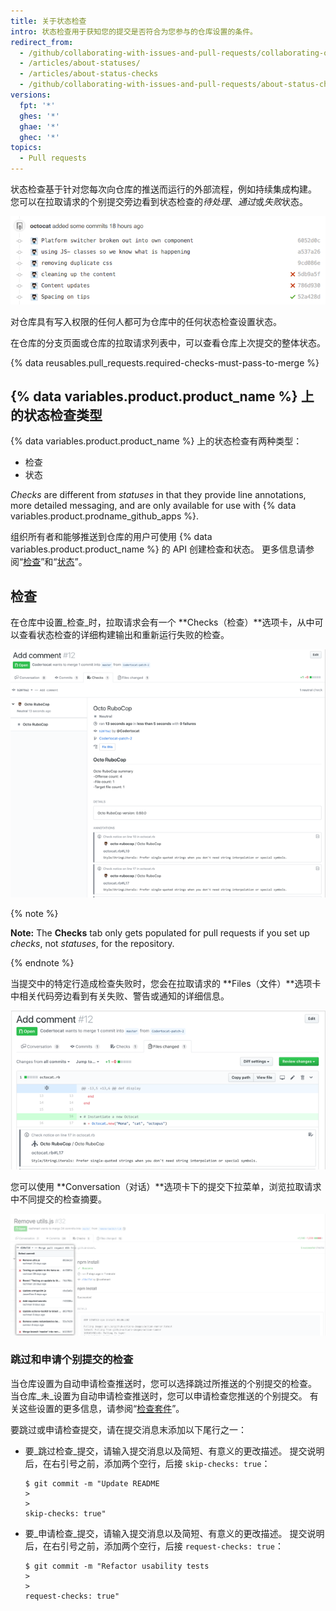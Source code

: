```yaml
---
title: 关于状态检查
intro: 状态检查用于获知您的提交是否符合为您参与的仓库设置的条件。
redirect_from:
  - /github/collaborating-with-issues-and-pull-requests/collaborating-on-repositories-with-code-quality-features/about-status-checks
  - /articles/about-statuses/
  - /articles/about-status-checks
  - /github/collaborating-with-issues-and-pull-requests/about-status-checks
versions:
  fpt: '*'
  ghes: '*'
  ghae: '*'
  ghec: '*'
topics:
  - Pull requests
---
```


状态检查基于针对您每次向仓库的推送而运行的外部流程，例如持续集成构建。 您可以在拉取请求的个别提交旁边看到状态检查的*待处理*、*通过*或*失败*状态。

![提交和状态列表](/assets/images/help/pull_requests/commit-list-statuses.png)

对仓库具有写入权限的任何人都可为仓库中的任何状态检查设置状态。

在仓库的分支页面或仓库的拉取请求列表中，可以查看仓库上次提交的整体状态。

{% data reusables.pull_requests.required-checks-must-pass-to-merge %}

## {% data variables.product.product_name %} 上的状态检查类型

{% data variables.product.product_name %} 上的状态检查有两种类型：

- 检查
- 状态

_Checks_ are different from _statuses_ in that they provide line annotations, more detailed messaging, and are only available for use with {% data variables.product.prodname_github_apps %}.

组织所有者和能够推送到仓库的用户可使用 {% data variables.product.product_name %} 的 API 创建检查和状态。 更多信息请参阅“[检查](/rest/reference/checks)”和“[状态](/rest/reference/repos#statuses)”。

## 检查

在仓库中设置_检查_时，拉取请求会有一个 **Checks（检查）**选项卡，从中可以查看状态检查的详细构建输出和重新运行失败的检查。

![拉取请求中的状态检查](/assets/images/help/pull_requests/checks.png)

{% note %}

**Note:** The **Checks** tab only gets populated for pull requests if you set up _checks_, not _statuses_, for the repository.

{% endnote %}

当提交中的特定行造成检查失败时，您会在拉取请求的 **Files（文件）**选项卡中相关代码旁边看到有关失败、警告或通知的详细信息。

![状态检查详细信息](/assets/images/help/pull_requests/checks-detailed.png)

您可以使用 **Conversation（对话）**选项卡下的提交下拉菜单，浏览拉取请求中不同提交的检查摘要。

![下拉菜单中不同提交的检查摘要](/assets/images/help/pull_requests/checks-summary-for-various-commits.png)

### 跳过和申请个别提交的检查

当仓库设置为自动申请检查推送时，您可以选择跳过所推送的个别提交的检查。 当仓库_未_设置为自动申请检查推送时，您可以申请检查您推送的个别提交。 有关这些设置的更多信息，请参阅“[检查套件](/rest/reference/checks#update-repository-preferences-for-check-suites)”。

要跳过或申请检查提交，请在提交消息末添加以下尾行之一：

- 要_跳过检查_提交，请输入提交消息以及简短、有意义的更改描述。 提交说明后，在右引号之前，添加两个空行，后接 `skip-checks: true`：
  ```shell
  $ git commit -m "Update README
  >
  >
  skip-checks: true"
  ```
- 要_申请检查_提交，请输入提交消息以及简短、有意义的更改描述。 提交说明后，在右引号之前，添加两个空行，后接 `request-checks: true`：
  ```shell
  $ git commit -m "Refactor usability tests
  >
  >
  request-checks: true"
  ```
